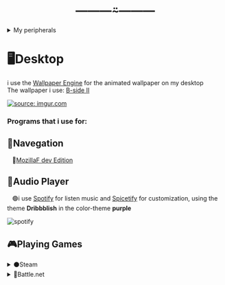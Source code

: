 <h1 align="center">―――⍨―――</h1>

<details><summary>My peripherals</summary>

<p>

#### Things that i use!

```ruby
   Mouse: Glorious Model O
   KeyBoard: Mitra Lunar White (RedDragon)
   MousePad: idk the brand... but is RGB!
   Monitor: Agon - 31,5 (165hz) 1440p res
   Controller: Xbox One X Elite
```

</p>

</details>

# **🖥️Desktop**
i use the <a href="https://store.steampowered.com/app/431960/Wallpaper_Engine/" target="_blank">Wallpaper Engine</a> for the animated wallpaper on my desktop <br/>
The wallpaper i use: [B-side II](https://steamcommunity.com/sharedfiles/filedetails/?id=1443750775)

<a href="https://imgur.com/sn1phsH"><img src="https://i.imgur.com/sn1phsH.png" title="source: imgur.com" /></a>

<h3>Programs that i use for:</h3>

## 🧭Navegation <br/>

   🦊[MozillaF dev Edition](https://www.mozilla.org/en/firefox/developer/) <br/>
   
   
## 🎵Audio Player <br/>

   🟢i use [Spotify](https://www.spotify.com/br/download/windows/) for listen music and [Spicetify](https://spicetify.app/) for customization, using the theme **Dribbblish** in the color-theme **purple** <br/>

![spotify](https://user-images.githubusercontent.com/94133351/173249456-485e8a83-ee75-49e2-9461-64dfa5708253.png)

## 🎮Playing Games <br/>

<details><summary>⚫Steam</summary>
   <h1>『🖤 I use the <a href="https://store.steampowered.com/about/">Steam</a> for playing some games』</h1> <br/>
   
   - CS:GO 3000+ hours
   - Apex Legends: 200+ hours
   - FIFA 22: play casually
   - Dead by Daylight: 600+ hours
   - GTA V: 300+ hours

### 👾My perfil on steam is <a href="https://steamcommunity.com/id/suil_id/">♡bad suil</a> <br/>
   

![mysteam](https://user-images.githubusercontent.com/94133351/173249928-c97aeb71-40c1-4c42-8463-33fe74082909.png)

#### ⬛ For customize my steam i used the <a href="https://metroforsteam.com/">**Metro Skin for Steam**</a>
**And some of you might be thinking: "Steam blocks skins from changing their library and friends list"** <br/>
And here, i have the solution!<br/>
The <a href="https://github.com/PhantomGamers/SteamFriendsPatcher/releases"> Steam Friends Patcher!</a> which changes the CSS of the respective pages for you **and let your steam looks like this** (off course changes the friends list to)<br/>
![steamcustom](https://user-images.githubusercontent.com/94133351/173250510-9561e87a-5b58-49ba-92ed-c636d484f4ce.png)

</details>

<details><summary>🔷Battle.net</summary>
   
<h2>Recently i have played some COD MW, so i downloaded the battle net launcher... and is this what it is</h2> <br/>
   
![bt](https://user-images.githubusercontent.com/94133351/173251700-7488c5bb-f859-4add-a405-cc44ea8eb756.png)

   
</details>
